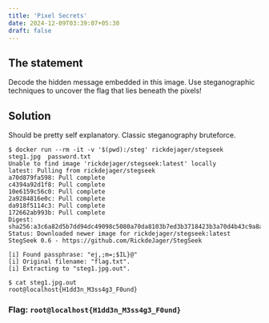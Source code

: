 ```yaml
---
title: 'Pixel Secrets'
date: 2024-12-09T03:39:07+05:30
draft: false
---
```


## The statement

Decode the hidden message embedded in this image. Use steganographic techniques to uncover the flag that lies beneath the pixels!

## Solution

Should be pretty self explanatory. Classic steganography bruteforce.

```terminal
$ docker run --rm -it -v '$(pwd):/steg' rickdejager/stegseek  steg1.jpg  password.txt
Unable to find image 'rickdejager/stegseek:latest' locally
latest: Pulling from rickdejager/stegseek
a70d879fa598: Pull complete
c4394a92d1f8: Pull complete
10e6159c56c0: Pull complete
2a9284816e0c: Pull complete
da918f5114c3: Pull complete
172662ab993b: Pull complete
Digest: sha256:a3c6a82d5b7dd94dc49098c5080a70da8103b7ed3b3718423b3a70d4b43c9a8a
Status: Downloaded newer image for rickdejager/stegseek:latest
StegSeek 0.6 - https://github.com/RickdeJager/StegSeek

[i] Found passphrase: "ej,;m=;$IL}@"
[i] Original filename: "flag.txt".
[i] Extracting to "steg1.jpg.out".
```

```terminal
$ cat steg1.jpg.out
root@localhost{H1dd3n_M3ss4g3_F0und}
```

### Flag: `root@localhost{H1dd3n_M3ss4g3_F0und}`
